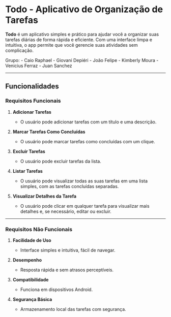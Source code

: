 # Todo - Aplicativo de Organização de Tarefas

**Todo** é um aplicativo simples e prático para ajudar você a organizar suas tarefas diárias de forma rápida e eficiente. Com uma interface limpa e intuitiva, o app permite que você gerencie suas atividades sem complicação.

Grupo: - Caio Raphael - Giovani Depiéri - João Felipe - Kimberly Moura - Venicius Ferraz - Juan Sanchez

---

## Funcionalidades

### Requisitos Funcionais

1. **Adicionar Tarefas**
   - O usuário pode adicionar tarefas com um título e uma descrição.

2. **Marcar Tarefas Como Concluídas**
   - O usuário pode marcar tarefas como concluídas com um clique.

3. **Excluir Tarefas**
   - O usuário pode excluir tarefas da lista.

4. **Listar Tarefas**
   - O usuário pode visualizar todas as suas tarefas em uma lista simples, com as tarefas concluídas separadas.

5. **Visualizar Detalhes da Tarefa**
   - O usuário pode clicar em qualquer tarefa para visualizar mais detalhes e, se necessário, editar ou excluir.

---

### Requisitos Não Funcionais

1. **Facilidade de Uso**
   - Interface simples e intuitiva, fácil de navegar.

2. **Desempenho**
   - Resposta rápida e sem atrasos perceptíveis.

3. **Compatibilidade**
   - Funciona em dispositivos Android.

4. **Segurança Básica**
   - Armazenamento local das tarefas com segurança.

